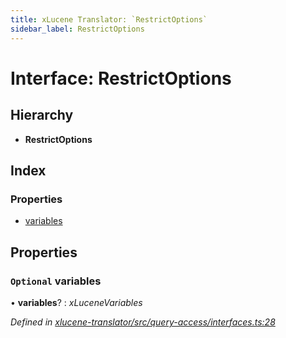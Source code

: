 ```yaml
---
title: xLucene Translator: `RestrictOptions`
sidebar_label: RestrictOptions
---
```


# Interface: RestrictOptions

## Hierarchy

* **RestrictOptions**

## Index

### Properties

* [variables](restrictoptions.md#optional-variables)

## Properties

### `Optional` variables

• **variables**? : *xLuceneVariables*

*Defined in [xlucene-translator/src/query-access/interfaces.ts:28](https://github.com/terascope/teraslice/blob/b843209f9/packages/xlucene-translator/src/query-access/interfaces.ts#L28)*
